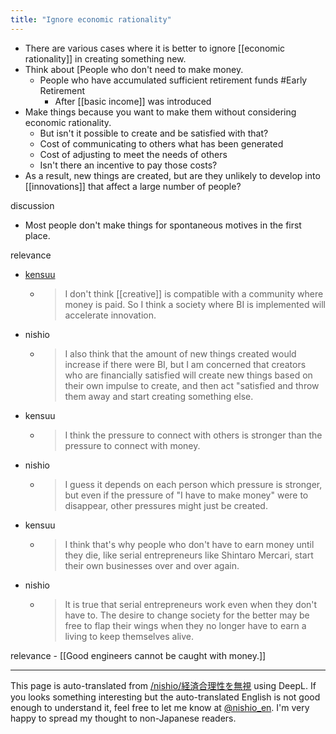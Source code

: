 ```yaml
---
title: "Ignore economic rationality"
---
```


- There are various cases where it is better to ignore [[economic rationality]] in creating something new.
- Think about [People who don't need to make money.
    - People who have accumulated sufficient retirement funds #Early Retirement
        - After [[basic income]] was introduced
- Make things because you want to make them without considering economic rationality.
    - But isn't it possible to create and be satisfied with that?
    - Cost of communicating to others what has been generated
    - Cost of adjusting to meet the needs of others
    - Isn't there an incentive to pay those costs?
- As a result, new things are created, but are they unlikely to develop into [[innovations]] that affect a large number of people?

discussion
- Most people don't make things for spontaneous motives in the first place.

relevance
- [kensuu](https://twitter.com/kensuu/status/987919591006334976)
    - > I don't think [[creative]] is compatible with a community where money is paid. So I think a society where BI is implemented will accelerate innovation.
- nishio
    - > I also think that the amount of new things created would increase if there were BI, but I am concerned that creators who are financially satisfied will create new things based on their own impulse to create, and then act "satisfied and throw them away and start creating something else.
- kensuu
    - > I think the pressure to connect with others is stronger than the pressure to connect with money.
- nishio
    - > I guess it depends on each person which pressure is stronger, but even if the pressure of "I have to make money" were to disappear, other pressures might just be created.
- kensuu
    - > I think that's why people who don't have to earn money until they die, like serial entrepreneurs like Shintaro Mercari, start their own businesses over and over again.
- nishio
    - > It is true that serial entrepreneurs work even when they don't have to. The desire to change society for the better may be free to flap their wings when they no longer have to earn a living to keep themselves alive.

relevance
    - [[Good engineers cannot be caught with money.]]

---
This page is auto-translated from [/nishio/経済合理性を無視](https://scrapbox.io/nishio/経済合理性を無視) using DeepL. If you looks something interesting but the auto-translated English is not good enough to understand it, feel free to let me know at [@nishio_en](https://twitter.com/nishio_en). I'm very happy to spread my thought to non-Japanese readers.